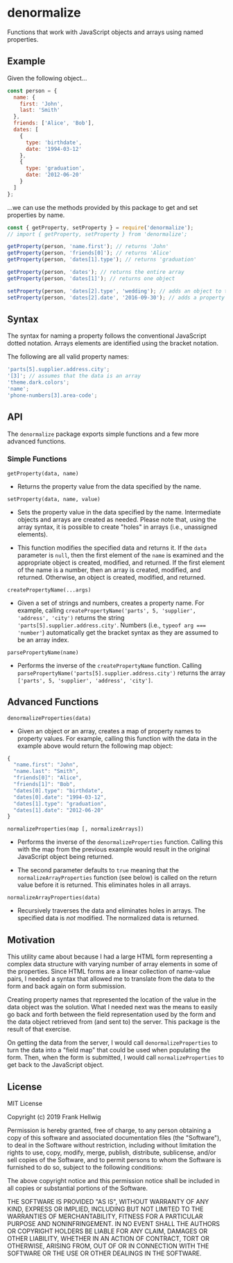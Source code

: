 # denormalize

Functions that work with JavaScript objects and arrays using named properties.

## Example

Given the following object...

```javascript
const person = {
  name: {
    first: 'John',
    last: 'Smith'
  },
  friends: ['Alice', 'Bob'],
  dates: [
    {
      type: 'birthdate',
      date: '1994-03-12'
    },
    {
      type: 'graduation',
      date: '2012-06-20'
    }
  ]
};
```

...we can use the methods provided by this package to get and set properties by name.

```javascript
const { getProperty, setProperty } = require('denormalize');
// import { getProperty, setProperty } from 'denormalize';

getProperty(person, 'name.first'); // returns 'John'
getProperty(person, 'friends[0]'); // returns 'Alice'
getProperty(person, 'dates[1].type'); // returns 'graduation'

getProperty(person, 'dates'); // returns the entire array
getProperty(person, 'dates[1]'); // returns one object

setProperty(person, 'dates[2].type', 'wedding'); // adds an object to the array
setProperty(person, 'dates[2].date', '2016-09-30'); // adds a property to the object
```

## Syntax

The syntax for naming a property follows the conventional JavaScript dotted notation. Arrays elements are identified using the bracket notation.

The following are all valid property names:

```javascript
'parts[5].supplier.address.city';
'[3]'; // assumes that the data is an array
'theme.dark.colors';
'name';
'phone-numbers[3].area-code';
```

## API

The `denormalize` package exports simple functions and a few more advanced functions.

### Simple Functions

`getProperty(data, name)`

- Returns the property value from the data specified by the name.

`setProperty(data, name, value)`

- Sets the property value in the data specified by the name. Intermediate objects and arrays are created as needed. Please note that, using the array syntax, it is possible to create "holes" in arrays (i.e., unassigned elements).

- This function modifies the specified data and returns it. If the `data` parameter is `null`, then the first element of the `name` is examined and the appropriate object is created, modified, and returned. If the first element of the name is a number, then an array is created, modified, and returned. Otherwise, an object is created, modified, and returned.

`createPropertyName(...args)`

- Given a set of strings and numbers, creates a property name. For example, calling `createPropertyName('parts', 5, 'supplier', 'address', 'city')` returns the string `'parts[5].supplier.address.city'`. Numbers (i.e., `typeof arg === 'number'`) automatically get the bracket syntax as they are assumed to be an array index.

`parsePropertyName(name)`

- Performs the inverse of the `createPropertyName` function. Calling `parsePropertyName('parts[5].supplier.address.city')` returns the array `['parts', 5, 'supplier', 'address', 'city']`.

## Advanced Functions

`denormalizeProperties(data)`

- Given an object or an array, creates a map of property names to property values. For example, calling this function with the data in the example above would return the following map object:

```javascript
{
  "name.first": "John",
  "name.last": "Smith",
  "friends[0]": "Alice",
  "friends[1]": "Bob",
  "dates[0].type": "birthdate",
  "dates[0].date": "1994-03-12",
  "dates[1].type": "graduation",
  "dates[1].date": "2012-06-20"
}
```

`normalizeProperties(map [, normalizeArrays])`

- Performs the inverse of the `denormalizeProperties` function. Calling this with the map from the previous example would result in the original JavaScript object being returned.

- The second parameter defaults to `true` meaning that the `normalizeArrayProperties` function (see below) is called on the return value before it is returned. This eliminates holes in all arrays.

`normalizeArrayProperties(data)`

- Recursively traverses the data and eliminates holes in arrays. The specified data is _not_ modified. The normalized data is returned.

## Motivation

This utility came about because I had a large HTML form representing a complex data structure with varying number of array elements in some of the properties. Since HTML forms are a linear collection of name-value pairs, I needed a syntax that allowed me to translate from the data to the form and back again on form submission.

Creating property names that represented the location of the value in the data object was the solution. What I needed next was the means to easily go back and forth between the field representation used by the form and the data object retrieved from (and sent to) the server. This package is the result of that exercise.

On getting the data from the server, I would call `denormalizeProperties` to turn the data into a "field map" that could be used when populating the form. Then, when the form is submitted, I would call `normalizeProperties` to get back to the JavaScript object.

## License

MIT License

Copyright (c) 2019 Frank Hellwig

Permission is hereby granted, free of charge, to any person obtaining a copy
of this software and associated documentation files (the "Software"), to deal
in the Software without restriction, including without limitation the rights
to use, copy, modify, merge, publish, distribute, sublicense, and/or sell
copies of the Software, and to permit persons to whom the Software is
furnished to do so, subject to the following conditions:

The above copyright notice and this permission notice shall be included in all
copies or substantial portions of the Software.

THE SOFTWARE IS PROVIDED "AS IS", WITHOUT WARRANTY OF ANY KIND, EXPRESS OR
IMPLIED, INCLUDING BUT NOT LIMITED TO THE WARRANTIES OF MERCHANTABILITY,
FITNESS FOR A PARTICULAR PURPOSE AND NONINFRINGEMENT. IN NO EVENT SHALL THE
AUTHORS OR COPYRIGHT HOLDERS BE LIABLE FOR ANY CLAIM, DAMAGES OR OTHER
LIABILITY, WHETHER IN AN ACTION OF CONTRACT, TORT OR OTHERWISE, ARISING FROM,
OUT OF OR IN CONNECTION WITH THE SOFTWARE OR THE USE OR OTHER DEALINGS IN THE
SOFTWARE.
